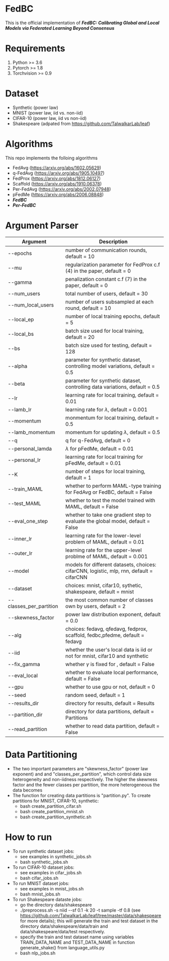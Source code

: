 # FedBC

This is the official implementation of **_FedBC: Calibrating Global and Local Models via
Federated Learning Beyond Consensus_** 

# Requirements
1. Python >= 3.6
2. Pytorch >= 1.8
3. Torchvision >= 0.9

# Dataset
- Synthetic (power law)
- MNIST (power law, iid vs. non-iid)
- CIFAR-10 (power law, iid vs non-iid)
- Shakespeare (adpated from https://github.com/TalwalkarLab/leaf)

# Algorithms 
This repo implements the folloing algorithms
- FedAvg (https://arxiv.org/abs/1602.05629)
- q-FedAvg (https://arxiv.org/abs/1905.10497)
- FedProx (https://arxiv.org/abs/1812.06127)
- Scaffold (https://arxiv.org/abs/1910.06378)
- Per-FedAvg (https://arxiv.org/abs/2002.07948)
- pFedMe (https://arxiv.org/abs/2006.08848)
- **_FedBC_**
- **_Per-FedBC_**

# Argument Parser  
| Argument | Description |
| --- | --- |
| --epochs | number of communication rounds, default = 10|
| --mu | regularization parameter for FedProx c.f (4) in the paper, default = 0|
| --gamma | penalization constant c.f (7) in the paper, default = 0|
| --num_users | total number of users, default = 30|
| --num_local_users | number of users subsampled at each round, default = 10|
| --local_ep | number of local training epochs, default = 5|
| --local_bs | batch size used for local training, default = 20|
| --bs | batch size used for testing, default = 128|
|--alpha| parameter for synthetic dataset, controlling model variations, default = 0.5|
|--beta| parameter for synthetic dataset, controlling data variations, default = 0.5|
|--lr| learning rate for local training, default = 0.01|
|--lamb_lr| learning rate for $\lambda$, default = 0.001|
|--momentum| monmentum for local training, default = 0.5|
|--lamb_momentum|momentum for updating $\lambda$, default = 0.5|
|--q| q for q-FedAvg, default = 0|
|--personal_lamda| $\lambda$ for pFedMe, default = 0.01|
|--personal_lr|learning rate for local training for pFedMe, default = 0.01|
|--K| number of steps for local training, default = 1|
|--train_MAML|whether to perform MAML-type training for FedAvg or FedBC, default = False|
|--test_MAML|whether to test the model trained with MAML, default =  False|
|--eval_one_step|whether to take one gradient step to evaluate the global model, default = False|
|--inner_lr| learning rate for the lower-level problem of MAML, default = 0.01|
|--outer_lr| learning rate for the upper-level problme of MAML, default = 0.001|
|--model| models for different datasets, choices: cifarCNN, logistic, mlp, rnn, default = cifarCNN|
|--dataset| choices: mnist, cifar10, sythetic, shakespeare, default = mnist|
|--classes_per_partition| the most common number of classes own by users, default = 2|
|--skewness_factor| power law distribution exponent, default = 0.0|
|--alg| choices: fedavg, qfedavg, fedprox, scaffold, fedbc,pfedme, default = fedavg|
|--iid| whether the user's local data is iid or not for mnist, cifar10 and synthetic|
|--fix_gamma| whether $\gamma$ is fixed for , default = False|
|--eval_local| whether to evaluate local performance, default = False|
|--gpu| whether to use gpu or not, default = 0|
|--seed| random seed, default = 1|
|--results_dir| directory for results, default = Results|
|--partition_dir| directory for data partitions, default = Partitions|
|--read_partition| whether to read data partition, default = False|

# Data Partitioning
- The two important parameters are "skewness_factor" (power law exponent) and 
and "classes_per_partition", which control data size heterogeneity and non-iidness respectively. The higher 
the skewness factor and the fewer classes per partition, the more heterogeneous the data becomes
- The function for creating data partitions is "partition.py". To create partitions for MNIST, CIFAR-10, synthetic:
  - bash create_partition_cifar.sh
  - bash create_partition_mnist.sh
  - bash create_partition_synthetic.sh

# How to run
- To run synthetic dataset jobs:
  - see examples in synthetic_jobs.sh 
  - bash synthetic_jobs.sh
- To run CIFAR-10 dataset jobs:
  - see examples in cifar_jobs.sh
  - bash cifar_jobs.sh
- To run MNIST dataset jobs:
  - see examples in mnist_jobs.sh
  - bash mnist_jobs.sh
- To run Shakespeare dataste jobs:
  - go the directory data/shakespeare
  - ./preprocess.sh -s niid --sf 0.1 -k 20 -t sample -tf 0.8 (see https://github.com/TalwalkarLab/leaf/tree/master/data/shakespeare for more details); this     will generate the train and test dataset in the directory data/shakespeare/data/train and data/shakespeare/data/test respectively. 
  - specify the train and test dataset name using variables TRAIN_DATA_NAME and TEST_DATA_NAME in function generate_shake() from language_utils.py 
  - bash nlp_jobs.sh
